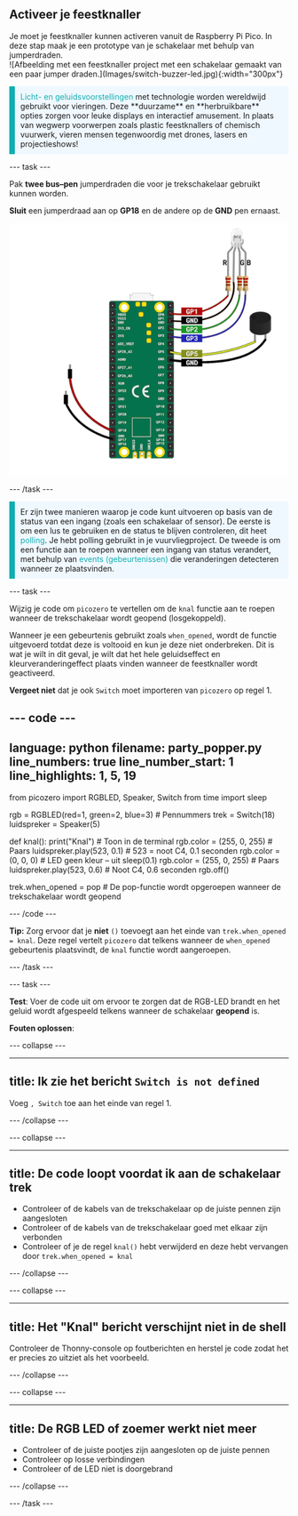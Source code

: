 ## Activeer je feestknaller

<div style="display: flex; flex-wrap: wrap">
<div style="flex-basis: 200px; flex-grow: 1; margin-right: 15px;">
Je moet je feestknaller kunnen activeren vanuit de Raspberry Pi Pico. In deze stap maak je een prototype van je schakelaar met behulp van jumperdraden. 
</div>
<div>
![Afbeelding met een feestknaller project met een schakelaar gemaakt van een paar jumper draden.](Images/switch-buzzer-led.jpg){:width="300px"}
</div>
</div>

<p style='border-left: solid; border-width:10px; border-color: #0faeb0; background-color: aliceblue; padding: 10px;'>
<span style="color: #0faeb0">Licht- en geluidsvoorstellingen</span> met technologie worden wereldwijd gebruikt voor vieringen. Deze **duurzame** en **herbruikbare** opties zorgen voor leuke displays en interactief amusement. In plaats van wegwerp voorwerpen zoals plastic feestknallers of chemisch vuurwerk, vieren mensen tegenwoordig met drones, lasers en projectieshows!
</p>

--- task ---

Pak **twee bus–pen** jumperdraden die voor je trekschakelaar gebruikt kunnen worden.

**Sluit** een jumperdraad aan op **GP18** en de andere op de **GND** pen ernaast.

![Een bedradingsschema met een jumperdraad die is aangesloten op GP18 en een andere jumperdraad die is aangesloten op GND.](images/jumper-switch.png)

--- /task ---

<p style='border-left: solid; border-width:10px; border-color: #0faeb0; background-color: aliceblue; padding: 10px;'>Er zijn twee manieren waarop je code kunt uitvoeren op basis van de status van een ingang (zoals een schakelaar of sensor). De eerste is om een lus te gebruiken en de status te blijven controleren, dit heet <span style="color: #0faeb0">polling</span>. Je hebt polling gebruikt in je vuurvliegproject. De tweede is om een functie aan te roepen wanneer een ingang van status verandert, met behulp van <span style="color: #0faeb0">events (gebeurtenissen)</span> die veranderingen detecteren wanneer ze plaatsvinden. 
</p>

--- task ---

Wijzig je code om `picozero` te vertellen om de `knal` functie aan te roepen wanneer de trekschakelaar wordt geopend (losgekoppeld).

Wanneer je een gebeurtenis gebruikt zoals `when_opened`, wordt de functie uitgevoerd totdat deze is voltooid en kun je deze niet onderbreken. Dit is wat je wilt in dit geval, je wilt dat het hele geluidseffect en kleurveranderingeffect plaats vinden wanneer de feestknaller wordt geactiveerd.

**Vergeet niet** dat je ook `Switch` moet importeren van `picozero` op regel 1.

--- code ---
---
language: python
filename: party_popper.py 
line_numbers: true
line_number_start: 1
line_highlights: 1, 5, 19
---
from picozero import RGBLED, Speaker, Switch
from time import sleep

rgb = RGBLED(red=1, green=2, blue=3) # Pennummers 
trek = Switch(18)
luidspreker = Speaker(5)

def knal():
    print("Knal") # Toon in de terminal
    rgb.color = (255, 0, 255) # Paars
    luidspreker.play(523, 0.1) # 523 = noot C4, 0.1 seconden
    rgb.color = (0, 0, 0) # LED geen kleur – uit
    sleep(0.1)
    rgb.color = (255, 0, 255) # Paars
    luidspreker.play(523, 0.6) # Noot C4, 0.6 seconden
    rgb.off()
        
trek.when_opened = pop # De pop-functie wordt opgeroepen wanneer de trekschakelaar wordt geopend

--- /code ---

**Tip:** Zorg ervoor dat je **niet** `()` toevoegt aan het einde van `trek.when_opened = knal`. Deze regel vertelt `picozero` dat telkens wanneer de `when_opened` gebeurtenis plaatsvindt, de `knal` functie wordt aangeroepen.

--- /task ---

--- task ---

**Test**: Voer de code uit om ervoor te zorgen dat de RGB-LED brandt en het geluid wordt afgespeeld telkens wanneer de schakelaar **geopend** is.

**Fouten oplossen**:

--- collapse ---

---
title: Ik zie het bericht `Switch is not defined`
---

Voeg `, Switch` toe aan het einde van regel 1.

--- /collapse ---

--- collapse ---

---
title: De code loopt voordat ik aan de schakelaar trek
---

+ Controleer of de kabels van de trekschakelaar op de juiste pennen zijn aangesloten
+ Controleer of de kabels van de trekschakelaar goed met elkaar zijn verbonden
+ Controleer of je de regel `knal()` hebt verwijderd en deze hebt vervangen door `trek.when_opened = knal`

--- /collapse ---

--- collapse ---

---
title: Het "Knal" bericht verschijnt niet in de shell
---

Controleer de Thonny-console op foutberichten en herstel je code zodat het er precies zo uitziet als het voorbeeld.

--- /collapse ---

--- collapse ---

---
title: De RGB LED of zoemer werkt niet meer
---

+ Controleer of de juiste pootjes zijn aangesloten op de juiste pennen
+ Controleer op losse verbindingen
+ Controleer of de LED niet is doorgebrand

--- /collapse ---

--- /task ---
